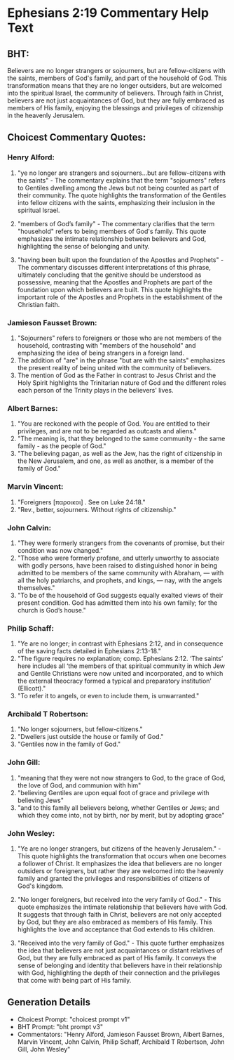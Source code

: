 # Ephesians 2:19 Commentary Help Text

## BHT:
Believers are no longer strangers or sojourners, but are fellow-citizens with the saints, members of God's family, and part of the household of God. This transformation means that they are no longer outsiders, but are welcomed into the spiritual Israel, the community of believers. Through faith in Christ, believers are not just acquaintances of God, but they are fully embraced as members of His family, enjoying the blessings and privileges of citizenship in the heavenly Jerusalem.

## Choicest Commentary Quotes:
### Henry Alford:
1. "ye no longer are strangers and sojourners...but are fellow-citizens with the saints" - The commentary explains that the term "sojourners" refers to Gentiles dwelling among the Jews but not being counted as part of their community. The quote highlights the transformation of the Gentiles into fellow citizens with the saints, emphasizing their inclusion in the spiritual Israel.

2. "members of God’s family" - The commentary clarifies that the term "household" refers to being members of God's family. This quote emphasizes the intimate relationship between believers and God, highlighting the sense of belonging and unity.

3. "having been built upon the foundation of the Apostles and Prophets" - The commentary discusses different interpretations of this phrase, ultimately concluding that the genitive should be understood as possessive, meaning that the Apostles and Prophets are part of the foundation upon which believers are built. This quote highlights the important role of the Apostles and Prophets in the establishment of the Christian faith.

### Jamieson Fausset Brown:
1. "Sojourners" refers to foreigners or those who are not members of the household, contrasting with "members of the household" and emphasizing the idea of being strangers in a foreign land.
2. The addition of "are" in the phrase "but are with the saints" emphasizes the present reality of being united with the community of believers.
3. The mention of God as the Father in contrast to Jesus Christ and the Holy Spirit highlights the Trinitarian nature of God and the different roles each person of the Trinity plays in the believers' lives.

### Albert Barnes:
1. "You are reckoned with the people of God. You are entitled to their privileges, and are not to be regarded as outcasts and aliens."
2. "The meaning is, that they belonged to the same community - the same family - as the people of God."
3. "The believing pagan, as well as the Jew, has the right of citizenship in the New Jerusalem, and one, as well as another, is a member of the family of God."

### Marvin Vincent:
1. "Foreigners [παροικοι] . See on Luke 24:18." 
2. "Rev., better, sojourners. Without rights of citizenship."

### John Calvin:
1. "They were formerly strangers from the covenants of promise, but their condition was now changed."
2. "Those who were formerly profane, and utterly unworthy to associate with godly persons, have been raised to distinguished honor in being admitted to be members of the same community with Abraham, — with all the holy patriarchs, and prophets, and kings, — nay, with the angels themselves."
3. "To be of the household of God suggests equally exalted views of their present condition. God has admitted them into his own family; for the church is God’s house."

### Philip Schaff:
1. "Ye are no longer; in contrast with Ephesians 2:12, and in consequence of the saving facts detailed in Ephesians 2:13-18."
2. "The figure requires no explanation; comp. Ephesians 2:12. ‘The saints’ here includes all ‘the members of that spiritual community in which Jew and Gentile Christians were now united and incorporated, and to which the external theocracy formed a typical and preparatory institution’ (Ellicott)."
3. "To refer it to angels, or even to include them, is unwarranted."

### Archibald T Robertson:
1. "No longer sojourners, but fellow-citizens." 
2. "Dwellers just outside the house or family of God." 
3. "Gentiles now in the family of God."

### John Gill:
1. "meaning that they were not now strangers to God, to the grace of God, the love of God, and communion with him"
2. "believing Gentiles are upon equal foot of grace and privilege with believing Jews"
3. "and to this family all believers belong, whether Gentiles or Jews; and which they come into, not by birth, nor by merit, but by adopting grace"

### John Wesley:
1. "Ye are no longer strangers, but citizens of the heavenly Jerusalem." - This quote highlights the transformation that occurs when one becomes a follower of Christ. It emphasizes the idea that believers are no longer outsiders or foreigners, but rather they are welcomed into the heavenly family and granted the privileges and responsibilities of citizens of God's kingdom.

2. "No longer foreigners, but received into the very family of God." - This quote emphasizes the intimate relationship that believers have with God. It suggests that through faith in Christ, believers are not only accepted by God, but they are also embraced as members of His family. This highlights the love and acceptance that God extends to His children.

3. "Received into the very family of God." - This quote further emphasizes the idea that believers are not just acquaintances or distant relatives of God, but they are fully embraced as part of His family. It conveys the sense of belonging and identity that believers have in their relationship with God, highlighting the depth of their connection and the privileges that come with being part of His family.


## Generation Details
- Choicest Prompt: "choicest prompt v1"
- BHT Prompt: "bht prompt v3"
- Commentators: "Henry Alford, Jamieson Fausset Brown, Albert Barnes, Marvin Vincent, John Calvin, Philip Schaff, Archibald T Robertson, John Gill, John Wesley"
